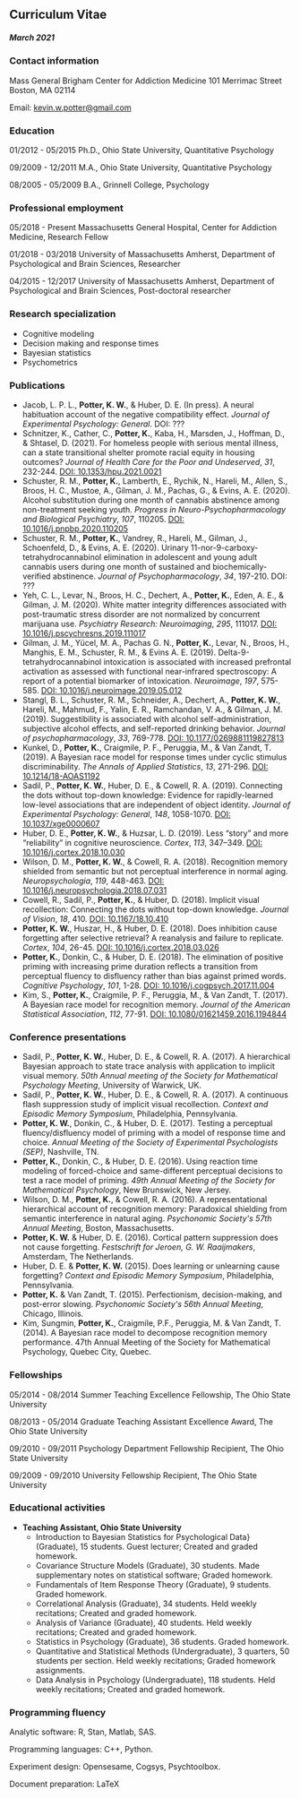 ## Curriculum Vitae
##### March 2021

### Contact information

Mass General Brigham
Center for Addiction Medicine
101 Merrimac Street
Boston, MA 02114

Email: kevin.w.potter@gmail.com

### Education

01/2012 - 05/2015 Ph.D., Ohio State University, Quantitative Psychology

09/2009 - 12/2011 M.A., Ohio State University, Quantitative Psychology

08/2005 - 05/2009 B.A., Grinnell College, Psychology


### Professional employment

05/2018 - Present Massachusetts General Hospital, Center for Addiction Medicine, Research Fellow

01/2018 - 03/2018 University of Massachusetts Amherst, Department of Psychological and Brain Sciences, Researcher

04/2015 - 12/2017 University of Massachusetts Amherst, Department of Psychological and Brain Sciences, Post-doctoral researcher


### Research specialization

* Cognitive modeling
* Decision making and response times
* Bayesian statistics
* Psychometrics


### Publications

* Jacob, L. P. L., __Potter, K. W.__, & Huber, D. E. (In press). A neural habituation account of the negative compatibility effect. *Journal of Experimental Psychology: General*. DOI: ???
* Schnitzer, K., Cather, C., __Potter, K.__, Kaba, H., Marsden, J., Hoffman, D., & Shtasel, D. (2021). For homeless people with serious mental illness, can a state transitional shelter promote racial equity in housing outcomes? *Journal of Health Care for the Poor and Undeserved*, *31*, 232-244. [DOI: 10.1353/hpu.2021.0021](https://muse.jhu.edu/article/783107/summary)
* Schuster, R. M., __Potter, K.__, Lamberth, E., Rychik, N., Hareli, M., Allen, S., Broos, H. C., Mustoe, A., Gilman, J. M., Pachas, G., & Evins, A. E. (2020). Alcohol substitution during one month of cannabis abstinence among non-treatment seeking youth. *Progress in Neuro-Psychopharmacology and Biological Psychiatry*, *107*, 110205. [DOI: 10.1016/j.pnpbp.2020.110205](https://www.sciencedirect.com/science/article/abs/pii/S0278584620305212?via%3Dihub)
* Schuster, R. M., __Potter, K.__, Vandrey, R., Hareli, M., Gilman, J., Schoenfeld, D., & Evins, A. E. (2020). Urinary 11-nor-9-carboxy-tetrahydrocannabinol elimination in adolescent and young adult cannabis users during one month of sustained and biochemically-verified abstinence. *Journal of Psychopharmacology*, *34*, 197-210. DOI: ???
* Yeh, C. L., Levar, N., Broos, H. C., Dechert, A., __Potter, K.__, Eden, A. E., & Gilman, J. M. (2020). White matter integrity differences associated with post-traumatic stress disorder are not normalized by concurrent marijuana use. *Psychiatry Research: Neuroimaging*, *295*, 111017. [DOI: 10.1016/j.pscychresns.2019.111017](https://www.sciencedirect.com/science/article/abs/pii/S0925492719302380)
* Gilman, J. M., Yücel, M. A., Pachas G. N., __Potter, K.__, Levar, N., Broos, H., Manghis, E. M., Schuster, R. M., & Evins A. E. (2019). Delta-9-tetrahydrocannabinol intoxication is associated with increased prefrontal activation as assessed with functional near-infrared spectroscopy: A report of a potential biomarker of intoxication. *Neuroimage*, *197*, 575-585. [DOI: 10.1016/j.neuroimage.2019.05.012](https://www.sciencedirect.com/science/article/abs/pii/S1053811919303957)
* Stangl, B. L., Schuster, R. M., Schneider, A., Dechert, A., __Potter, K. W.__, Hareli, M., Mahmud, F., Yalin, E. R., Ramchandan, V. A., & Gilman, J. M. (2019). Suggestibility is associated with alcohol self-administration, subjective alcohol effects, and self-reported drinking behavior. *Journal of psychopharmacology*, *33*, 769-778. [DOI: 10.1177/0269881119827813](https://journals.sagepub.com/doi/abs/10.1177/0269881119827813)
* Kunkel, D., __Potter, K.__, Craigmile, P. F., Peruggia, M., & Van Zandt, T. (2019). A Bayesian race model for response times under cyclic stimulus discriminability. *The Annals of Applied Statistics*, *13*, 271-296. [DOI: 10.1214/18-AOAS1192](https://projecteuclid.org/journals/annals-of-applied-statistics/volume-13/issue-1/A-Bayesian-race-model-for-response-times-under-cyclic-stimulus/10.1214/18-AOAS1192.short)
* Sadil, P., __Potter, K. W.__, Huber, D. E., & Cowell, R. A. (2019). Connecting the dots without top-down knowledge: Evidence for rapidly-learned low-level associations that are independent of object identity. *Journal of Experimental Psychology: General*, *148*, 1058-1070. [DOI: 10.1037/xge0000607](https://psycnet.apa.org/record/2019-24865-001)
* Huber, D. E., __Potter, K. W.__, & Huzsar, L. D. (2019). Less “story” and more “reliability” in cognitive neuroscience. *Cortex*, *113*, 347–349. [DOI: 10.1016/j.cortex.2018.10.030](https://www.sciencedirect.com/science/article/abs/pii/S0010945218304416?via%3Dihub)
* Wilson, D. M., __Potter, K. W.__, & Cowell, R. A. (2018). Recognition memory shielded from semantic but not perceptual interference in normal aging. 
*Neuropsychologia*, *119*, 448-463. [DOI: 10.1016/j.neuropsychologia.2018.07.031](https://www.sciencedirect.com/science/article/abs/pii/S0028393218304081)
* Cowell, R., Sadil, P., __Potter, K.__, & Huber, D. (2018). Implicit visual recollection: Connecting the dots without top-down knowledge. *Journal of Vision*, *18*, 410. [DOI: 10.1167/18.10.410](https://jov.arvojournals.org/article.aspx?articleid=2699402)
* __Potter, K. W.__, Huszar, H., & Huber, D. E. (2018). Does inhibition cause forgetting after selective retrieval? A reanalysis and failure to replicate. *Cortex*, *104*, 26-45. [DOI: 10.1016/j.cortex.2018.03.026](https://www.sciencedirect.com/science/article/abs/pii/S0010945218301072)
* __Potter, K.__, Donkin, C., & Huber, D. E. (2018). The elimination of positive priming with increasing prime duration reflects a transition from perceptual fluency to disfluency rather than bias against primed words. *Cognitive Psychology*, *101*, 1-28. [DOI: 10.1016/j.cogpsych.2017.11.004](https://www.sciencedirect.com/science/article/abs/pii/S0010028517303225)
* Kim, S., __Potter, K.__, Craigmile, P. F., Peruggia, M., & Van Zandt, T. (2017). A Bayesian race model for recognition memory. *Journal of the American Statistical Association*, *112*, 77-91. [DOI: 10.1080/01621459.2016.1194844](https://www.tandfonline.com/doi/abs/10.1080/01621459.2016.1194844)


### Conference presentations

* Sadil, P., __Potter, K. W.__, Huber, D. E., & Cowell, R. A. (2017). A hierarchical Bayesian approach to state trace analysis with application to implicit visual memory. *50th Annual meeting of the Society for Mathematical Psychology Meeting*, University of Warwick, UK.
* Sadil, P., __Potter, K. W.__, Huber, D. E., & Cowell, R. A. (2017). A continuous flash suppression study of implicit visual recollection. *Context and Episodic Memory Symposium*, Philadelphia, Pennsylvania.
* __Potter, K. W.__, Donkin, C., & Huber, D. E. (2017). Testing a perceptual fluency/disfluency model of priming with a model of response time and choice. *Annual Meeting of the Society of Experimental Psychologists (SEP)*, Nashville, TN.
* __Potter, K.__, Donkin, C., & Huber, D. E. (2016).  Using reaction time modeling of forced-choice and same-different perceptual decisions to test a race model of priming. *49th Annual Meeting of the Society for Mathematical Psychology*, New Brunswick, New Jersey.
* Wilson, D. M., __Potter, K.__, & Cowell, R. A. (2016). A representational hierarchical account of recognition memory: Paradoxical shielding from semantic interference in natural aging. *Psychonomic Society's 57th Annual Meeting*, Boston, Massachusetts.
* __Potter, K. W.__ & Huber, D. E. (2016). Cortical pattern suppression does not cause forgetting. *Festschrift for Jeroen, G. W. Raaijmakers*, Amsterdam, The Netherlands.
* Huber, D. E. & __Potter, K. W.__ (2015). Does learning or unlearning cause forgetting? *Context and Episodic Memory Symposium*, Philadelphia, Pennsylvania.
* __Potter, K.__ & Van Zandt, T. (2015). Perfectionism, decision-making, and post-error slowing. *Psychonomic Society's 56th Annual Meeting*, Chicago, Illinois.
* Kim, Sungmin, __Potter, K.__, Craigmile, P.F., Peruggia, M. & Van Zandt, T. (2014).  A Bayesian race model to decompose recognition memory performance.  47th Annual Meeting of the Society for Mathematical Psychology, Quebec City, Quebec.


### Fellowships

05/2014 - 08/2014 Summer Teaching Excellence Fellowship, The Ohio State University

08/2013 - 05/2014 Graduate Teaching Assistant Excellence Award, The Ohio State University

09/2010 - 09/2011 Psychology Department Fellowship Recipient, The Ohio State University

09/2009 - 09/2010 University Fellowship Recipient, The Ohio State University


### Educational activities

* __Teaching Assistant, Ohio State University__
  + Introduction to Bayesian Statistics for Psychological Data} (Graduate), 15 students. Guest lecturer; Created and graded homework.
  + Covariance Structure Models (Graduate), 30 students. Made supplementary notes on statistical software; Graded homework.
  + Fundamentals of Item Response Theory (Graduate), 9 students. Graded homework.
  + Correlational Analysis (Graduate), 34 students. Held weekly recitations; Created and graded homework.
  + Analysis of Variance (Graduate), 40 students. Held weekly recitations; Created and graded homework.
  + Statistics in Psychology (Graduate), 36 students. Graded homework.
  + Quantitative and Statistical Methods (Undergraduate), 3 quarters, 50 students per section. Held weekly recitations; Graded homework assignments.
  + Data Analysis in Psychology (Undergraduate), 118 students. Held weekly recitations; Created and graded homework.


### Programming fluency

Analytic software: R, Stan, Matlab, SAS.

Programming languages: C++, Python.

Experiment design: Opensesame, Cogsys, Psychtoolbox.

Document preparation: LaTeX

